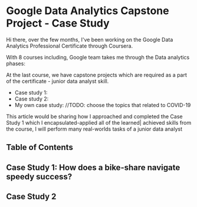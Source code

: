 # Google Data Analytics Capstone Project - Case Study

Hi there, over the few months, I've been working on the Google Data Analytics Professional Certificate through Coursera.

With 8 courses including, Google team takes me through the Data analytics phases:

At the last course, we have capstone projects which are required as a part of the certificate - junior data analyst skill.

- Case study 1:
- Case study 2:
- My own case study: //TODO: choose the topics  that related to COVID-19

This article would be sharing how I approached and completed the Case Study 1 which I encapsulated-applied all of the learned| achieved skills from the course, I will perform many real-worlds tasks of a junior data analyst

## Table of Contents

## Case Study 1: How does a bike-share navigate speedy success?

## Case Study 2